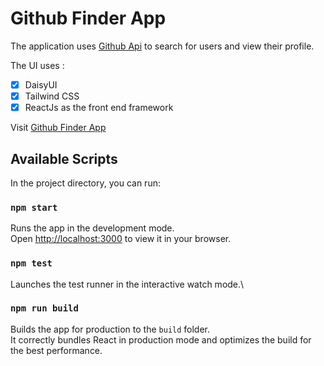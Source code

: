# Github Finder App

The application uses [Github Api](https://api.github.com) to search for users and view their profile.

The UI uses :

- [x] DaisyUI
- [x] Tailwind CSS
- [x] ReactJs as the front end framework

Visit [Github Finder App](https://github-finder-app-react-five.vercel.app/)

## Available Scripts

In the project directory, you can run:

### `npm start`

Runs the app in the development mode.\
Open [http://localhost:3000](http://localhost:3000) to view it in your browser.

### `npm test`

Launches the test runner in the interactive watch mode.\

### `npm run build`

Builds the app for production to the `build` folder.\
It correctly bundles React in production mode and optimizes the build for the best performance.
